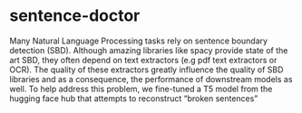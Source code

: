 # sentence-doctor
Many Natural Language Processing tasks rely on sentence boundary detection (SBD). Although amazing libraries like spacy provide state of the art SBD, they often depend on text extractors (e.g pdf text extractors or OCR). The quality of these extractors greatly influence the quality of SBD libraries and as a consequence, the performance of downstream models as well. To help address this problem, we fine-tuned a T5 model from the hugging face hub that attempts to reconstruct “broken sentences”
